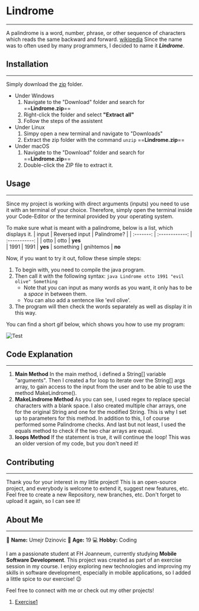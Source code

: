 # Lindrome
---
A palindrome is a word, number, phrase, or other sequence of characters which reads the same backward and forward. [wikipedia](https://en.wikipedia.org/wiki/Palindrome) Since the name was to often used by many programmers, I decided to name it ***Lindrome***.

## Installation
---
Simply download the [zip](https://www.swisstransfer.com/d/e9eec0d4-0100-4166-967e-fd18b4d725e1) folder. 
* Under Windows
    1. Navigate to the "Download" folder and search for ==**Lindrome.zip**==
    2. Right-click the folder and select **"Extract all"**
    3. Follow the steps of the assistent
* Under Linux
    1. Simpy open a new terminal and navigate to "Downloads"
    2. Extract the zip folder with the command `unzip` ==**Lindrome.zip**== 
* Under macOS
    1. Navigate to the "Download" folder and search for ==**Lindrome.zip**==
    2. Double-click the ZIP file to extract it.

## Usage
---
Since my project is working with direct arguments (inputs) you need to use it with an terminal of your choice. Therefore, simply open the terminal inside your Code-Editor or the terminal provided by your operating system. 

To make sure what is meant with a palindrome, below is a list, which displays it. 
| input | Reversed input | Palindrome? |
| :-------: | :------------: | :-----------: |
| otto | otto | **yes**  
| 1991 | 1991 | **yes** 
| something | gnihtemos | **no** 

Now, if you want to try it out, follow these simple steps:
1. To begin with, you need to compile the java program. 
2. Then call it with the following syntax: `java Lindrome otto 1991 "evil olive" Something`
    * Note that you can input as many words as you want, it only has to be a *space* in between them.
    * You can also add a sentence like 'evil olive'.
3. The program will then check the words separately as well as display it in this way. 

You can find a short gif below, which shows you how to use my program:

![Test](https://s3.gifyu.com/images/bSJgW.gif)

## Code Explanation
---
1. **Main Method**
    In the main method, i defined a String[] variable "arguments". Then I created a for loop to iterate over the String[] args array, to gain access to the input from the user and to be able to use the method MakeLindrome(). 
2. **MakeLindrome Method**
    As you can see, I used regex to replace special characters with a blank space. I also created multiple char arrays, one for the original String and one for the modified String. This is why I set up to parameters for this method. In addition to this, I of course performed some Palindrome checks. And last but not least, I used the equals method to check if the two char arrays are equal. 
3. **loops Method**
    If the statement is true, it will continue the loop! This was an older version of my code, but you don't need it!

## Contributing
---
Thank you for your interest in my little project! This is an open-source project, and everybody is welcome to extend it, suggest new features, etc. Feel free to create a new Repository, new branches, etc. Don't forget to upload it again, so I can see it!

## About Me
---
👋 **Name:** Umejr Dzinovic
🎂 **Age:** 19
💻 **Hobby:** Coding

I am a passionate student at FH Joanneum, currently studying **Mobile Software Development**. This project was created as part of an exercise session in my course. I enjoy exploring new technologies and improving my skills in software development, especially in mobile applications, so I added a little spice to our exercise! 😉

Feel free to connect with me or check out my other projects! 

1. [Exercise1](exercise1.md)






